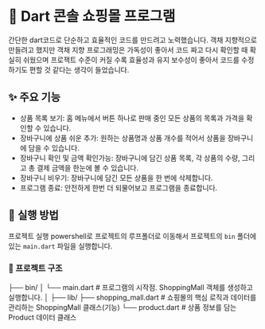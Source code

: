 # 🎯 Dart 콘솔 쇼핑몰 프로그램

간단한 dart코드로 단순하고 효율적인 코드를 만드려고 노력했습니다. 객채 지향적으로 만들려고 했지만 객채 지향 프로그래밍은 가독성이 좋아서 코드 짜고 다시 확인할 때 확실히 쉬웠으며 프로잭트 수준이 커질 수록 효율성과  유지 보수성이 좋아서 코드를 수정하기도 편할 것 같다는 생각이 들었습니다.

## ✨ 주요 기능

- 상품 목록 보기: 홈 메뉴에서 버튼 하나로 판매 중인 모든 상품의 목록과 가격을 확인할 수 있습니다.
- 장바구니에 상품 쉬운 추가: 원하는 상품명과 상품 개수를 적어서 상품을 장바구니에 담을 수 있습니다.
- 장바구니 확인 및 금액 확인가능: 장바구니에 담긴 상품 목록, 각 상품의 수량, 그리고 총 결제 금액을 한눈에 볼 수 있습니다.
- 장바구니 비우기: 장바구니에 담긴 모든 상품을 한 번에 삭제합니다.
- 프로그램 종료: 안전하게 한번 더 되물어보고 프로그램을 종료합니다.

## 🚀 실행 방법

  프로젝트 실행
  powershell로 프로젝트의 루프폴더로 이동해서 프로젝트의 `bin` 폴더에 있는 `main.dart` 파일을 실행합니다.
  


### 📂 프로젝트 구조


├── bin/
│   └── main.dart       # 프로그램의 시작점. ShoppingMall 객체를 생성하고 실행합니다.
│
├── lib/
├── shopping_mall.dart  # 쇼핑몰의 핵심 로직과 데이터를 관리하는 ShoppingMall 클래스(기능)
└── product.dart        # 상품 정보를 담는 Product 데이터 클래스
